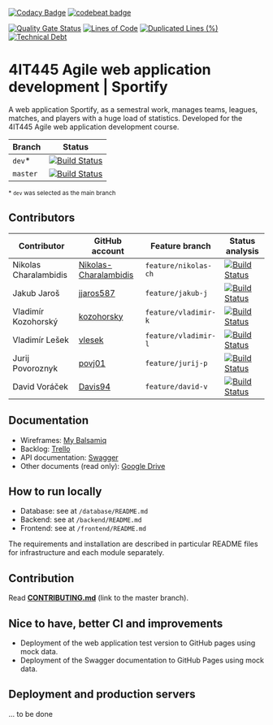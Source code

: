[![Codacy Badge](https://api.codacy.com/project/badge/Grade/60b0852d944d41b49262f33defd9051e)](https://www.codacy.com/manual/Nikolas-Charalambidis/4IT445?utm_source=github.com&amp;utm_medium=referral&amp;utm_content=Nikolas-Charalambidis/4IT445&amp;utm_campaign=Badge_Grade)
[![codebeat badge](https://codebeat.co/badges/367e1edc-4f5b-4b5c-aad0-2e0d95d5c334)](https://codebeat.co/projects/github-com-nikolas-charalambidis-4it445-dev)

[![Quality Gate Status](https://sonarcloud.io/api/project_badges/measure?project=Nikolas-Charalambidis_4IT445&metric=alert_status)](https://sonarcloud.io/dashboard?id=Nikolas-Charalambidis_4IT445)
[![Lines of Code](https://sonarcloud.io/api/project_badges/measure?project=Nikolas-Charalambidis_4IT445&metric=ncloc)](https://sonarcloud.io/dashboard?id=Nikolas-Charalambidis_4IT445)
[![Duplicated Lines (%)](https://sonarcloud.io/api/project_badges/measure?project=Nikolas-Charalambidis_4IT445&metric=duplicated_lines_density)](https://sonarcloud.io/dashboard?id=Nikolas-Charalambidis_4IT445)
[![Technical Debt](https://sonarcloud.io/api/project_badges/measure?project=Nikolas-Charalambidis_4IT445&metric=sqale_index)](https://sonarcloud.io/dashboard?id=Nikolas-Charalambidis_4IT445)

# 4IT445 Agile web application development | Sportify

A web application Sportify, as a semestral work, manages teams, leagues, matches, and players with a huge load of statistics. Developed for the 4IT445 Agile web application development course.

| Branch | Status |
|-------------|--------|
| `dev`* | [![Build Status](https://travis-ci.org/Nikolas-Charalambidis/4IT445.svg?branch=dev)](https://travis-ci.org/Nikolas-Charalambidis/4IT445/branches)
| `master` | [![Build Status](https://travis-ci.org/Nikolas-Charalambidis/4IT445.svg?branch=master)](https://travis-ci.org/Nikolas-Charalambidis/4IT445/branches) 

<sub>* `dev` was selected as the main branch</sub>

## Contributors

| Contributor | GitHub account | Feature branch | Status analysis |
|-------------|----------------|----------------|--------|
| Nikolas Charalambidis | [Nikolas-Charalambidis](https://github.com/Nikolas-Charalambidis) | `feature/nikolas-ch` | [![Build Status](https://travis-ci.org/Nikolas-Charalambidis/4IT445.svg?branch=feature%2Fnikolas-ch)](https://travis-ci.org/Nikolas-Charalambidis/4IT445/branches) |
| Jakub Jaroš | [jjaros587](https://github.com/jjaros587) | `feature/jakub-j` | [![Build Status](https://travis-ci.org/Nikolas-Charalambidis/4IT445.svg?branch=feature%2Fjakub-j)](https://travis-ci.org/Nikolas-Charalambidis/4IT445/branches) |
| Vladimír Kozohorský | [kozohorsky](https://github.com/kozohorsky) | `feature/vladimir-k` | [![Build Status](https://travis-ci.org/Nikolas-Charalambidis/4IT445.svg?branch=feature%2Fvladimir-k)](https://travis-ci.org/Nikolas-Charalambidis/4IT445/branches) |
| Vladimír Lešek | [vlesek](https://github.com/vlesek) | `feature/vladimir-l` | [![Build Status](https://travis-ci.org/Nikolas-Charalambidis/4IT445.svg?branch=feature%2Fvladimir-l)](https://travis-ci.org/Nikolas-Charalambidis/4IT445/branches) |
| Jurij Povoroznyk | [povj01](https://github.com/povj01) |`feature/jurij-p` | [![Build Status](https://travis-ci.org/Nikolas-Charalambidis/4IT445.svg?branch=feature%2Fjurij-p)](https://travis-ci.org/Nikolas-Charalambidis/4IT445/branches) |
| David Voráček | [Davis94](https://github.com/Davis94) | `feature/david-v` | [![Build Status](https://travis-ci.org/Nikolas-Charalambidis/4IT445.svg?branch=feature%2Fdavid-v)](https://travis-ci.org/Nikolas-Charalambidis/4IT445/branches) |

## Documentation
- Wireframes: [My Balsamiq](https://4it445.mybalsamiq.com/projects/sportify8)
- Backlog: [Trello](https://trello.com/b/xdKjZ1aC/sportify)
- API documentation: [Swagger](http://localhost:3001/docs/v1)
- Other documents (read only): [Google Drive](https://drive.google.com/drive/folders/1HR7KYamV8zcGRj8VAkLtMEJI15myPq_-?usp=sharing)  

## How to run locally

- Database: see at `/database/README.md`
- Backend: see at `/backend/README.md`
- Frontend: see at `/frontend/README.md`

The requirements and installation are described in particular README files for infrastructure and each module separately.

## Contribution

Read [**CONTRIBUTING.md**](https://github.com/Nikolas-Charalambidis/4IT445/blob/master/CONTRIBUTING.md) (link to the master branch).

## Nice to have, better CI and improvements

- Deployment of the web application test version to GitHub pages using mock data.
- Deployment of the Swagger documentation to GitHub Pages using mock data.

## Deployment and production servers

... to be done
